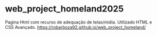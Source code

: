 # web_project_homeland2025
Pagina Html com recurso de adequação de telas/midia.
Utilizado HTML e CSS Avançado.
https://robarboza92.github.io/web_project_homeland/
